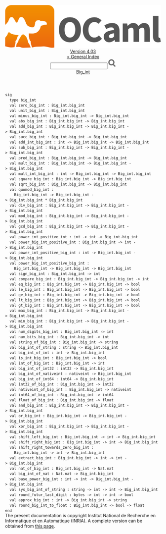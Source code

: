 <!-- ((! set title API !)) ((! set documentation !)) ((! set api !)) ((! set nobreadcrumb !)) -->
<div class="api"><header><nav class="toc brand"><a class="brand" href="https://ocaml.org/"><img src="colour-logo-gray.svg" class="svg" alt="OCaml"></a></nav><nav class="toc"><div class="toc_version"><a href="/docs" id="version-select">Version 4.03</a></div><a href="index.html">&lt; General Index</a><div class="api_search"><input type="text" name="apisearch" id="api_search" oninput="mySearch(false);" onkeypress="this.oninput();" onclick="this.oninput();" onpaste="this.oninput();">
<img src="search_icon.svg" alt="Search" class="svg" onclick="mySearch(false)"></div>
<div id="search_results"></div><div class="toc_title"><a href="Big_int.html">Big_int</a></div><ul></ul></nav></header>
<code class="code"><span class="keyword">sig</span>
&nbsp;&nbsp;<span class="keyword">type</span>&nbsp;big_int
&nbsp;&nbsp;<span class="keyword">val</span>&nbsp;zero_big_int&nbsp;:&nbsp;<span class="constructor">Big_int</span>.big_int
&nbsp;&nbsp;<span class="keyword">val</span>&nbsp;unit_big_int&nbsp;:&nbsp;<span class="constructor">Big_int</span>.big_int
&nbsp;&nbsp;<span class="keyword">val</span>&nbsp;minus_big_int&nbsp;:&nbsp;<span class="constructor">Big_int</span>.big_int&nbsp;<span class="keywordsign">-&gt;</span>&nbsp;<span class="constructor">Big_int</span>.big_int
&nbsp;&nbsp;<span class="keyword">val</span>&nbsp;abs_big_int&nbsp;:&nbsp;<span class="constructor">Big_int</span>.big_int&nbsp;<span class="keywordsign">-&gt;</span>&nbsp;<span class="constructor">Big_int</span>.big_int
&nbsp;&nbsp;<span class="keyword">val</span>&nbsp;add_big_int&nbsp;:&nbsp;<span class="constructor">Big_int</span>.big_int&nbsp;<span class="keywordsign">-&gt;</span>&nbsp;<span class="constructor">Big_int</span>.big_int&nbsp;<span class="keywordsign">-&gt;</span>&nbsp;<span class="constructor">Big_int</span>.big_int
&nbsp;&nbsp;<span class="keyword">val</span>&nbsp;succ_big_int&nbsp;:&nbsp;<span class="constructor">Big_int</span>.big_int&nbsp;<span class="keywordsign">-&gt;</span>&nbsp;<span class="constructor">Big_int</span>.big_int
&nbsp;&nbsp;<span class="keyword">val</span>&nbsp;add_int_big_int&nbsp;:&nbsp;int&nbsp;<span class="keywordsign">-&gt;</span>&nbsp;<span class="constructor">Big_int</span>.big_int&nbsp;<span class="keywordsign">-&gt;</span>&nbsp;<span class="constructor">Big_int</span>.big_int
&nbsp;&nbsp;<span class="keyword">val</span>&nbsp;sub_big_int&nbsp;:&nbsp;<span class="constructor">Big_int</span>.big_int&nbsp;<span class="keywordsign">-&gt;</span>&nbsp;<span class="constructor">Big_int</span>.big_int&nbsp;<span class="keywordsign">-&gt;</span>&nbsp;<span class="constructor">Big_int</span>.big_int
&nbsp;&nbsp;<span class="keyword">val</span>&nbsp;pred_big_int&nbsp;:&nbsp;<span class="constructor">Big_int</span>.big_int&nbsp;<span class="keywordsign">-&gt;</span>&nbsp;<span class="constructor">Big_int</span>.big_int
&nbsp;&nbsp;<span class="keyword">val</span>&nbsp;mult_big_int&nbsp;:&nbsp;<span class="constructor">Big_int</span>.big_int&nbsp;<span class="keywordsign">-&gt;</span>&nbsp;<span class="constructor">Big_int</span>.big_int&nbsp;<span class="keywordsign">-&gt;</span>&nbsp;<span class="constructor">Big_int</span>.big_int
&nbsp;&nbsp;<span class="keyword">val</span>&nbsp;mult_int_big_int&nbsp;:&nbsp;int&nbsp;<span class="keywordsign">-&gt;</span>&nbsp;<span class="constructor">Big_int</span>.big_int&nbsp;<span class="keywordsign">-&gt;</span>&nbsp;<span class="constructor">Big_int</span>.big_int
&nbsp;&nbsp;<span class="keyword">val</span>&nbsp;square_big_int&nbsp;:&nbsp;<span class="constructor">Big_int</span>.big_int&nbsp;<span class="keywordsign">-&gt;</span>&nbsp;<span class="constructor">Big_int</span>.big_int
&nbsp;&nbsp;<span class="keyword">val</span>&nbsp;sqrt_big_int&nbsp;:&nbsp;<span class="constructor">Big_int</span>.big_int&nbsp;<span class="keywordsign">-&gt;</span>&nbsp;<span class="constructor">Big_int</span>.big_int
&nbsp;&nbsp;<span class="keyword">val</span>&nbsp;quomod_big_int&nbsp;:
&nbsp;&nbsp;&nbsp;&nbsp;<span class="constructor">Big_int</span>.big_int&nbsp;<span class="keywordsign">-&gt;</span>&nbsp;<span class="constructor">Big_int</span>.big_int&nbsp;<span class="keywordsign">-&gt;</span>&nbsp;<span class="constructor">Big_int</span>.big_int&nbsp;*&nbsp;<span class="constructor">Big_int</span>.big_int
&nbsp;&nbsp;<span class="keyword">val</span>&nbsp;div_big_int&nbsp;:&nbsp;<span class="constructor">Big_int</span>.big_int&nbsp;<span class="keywordsign">-&gt;</span>&nbsp;<span class="constructor">Big_int</span>.big_int&nbsp;<span class="keywordsign">-&gt;</span>&nbsp;<span class="constructor">Big_int</span>.big_int
&nbsp;&nbsp;<span class="keyword">val</span>&nbsp;mod_big_int&nbsp;:&nbsp;<span class="constructor">Big_int</span>.big_int&nbsp;<span class="keywordsign">-&gt;</span>&nbsp;<span class="constructor">Big_int</span>.big_int&nbsp;<span class="keywordsign">-&gt;</span>&nbsp;<span class="constructor">Big_int</span>.big_int
&nbsp;&nbsp;<span class="keyword">val</span>&nbsp;gcd_big_int&nbsp;:&nbsp;<span class="constructor">Big_int</span>.big_int&nbsp;<span class="keywordsign">-&gt;</span>&nbsp;<span class="constructor">Big_int</span>.big_int&nbsp;<span class="keywordsign">-&gt;</span>&nbsp;<span class="constructor">Big_int</span>.big_int
&nbsp;&nbsp;<span class="keyword">val</span>&nbsp;power_int_positive_int&nbsp;:&nbsp;int&nbsp;<span class="keywordsign">-&gt;</span>&nbsp;int&nbsp;<span class="keywordsign">-&gt;</span>&nbsp;<span class="constructor">Big_int</span>.big_int
&nbsp;&nbsp;<span class="keyword">val</span>&nbsp;power_big_int_positive_int&nbsp;:&nbsp;<span class="constructor">Big_int</span>.big_int&nbsp;<span class="keywordsign">-&gt;</span>&nbsp;int&nbsp;<span class="keywordsign">-&gt;</span>&nbsp;<span class="constructor">Big_int</span>.big_int
&nbsp;&nbsp;<span class="keyword">val</span>&nbsp;power_int_positive_big_int&nbsp;:&nbsp;int&nbsp;<span class="keywordsign">-&gt;</span>&nbsp;<span class="constructor">Big_int</span>.big_int&nbsp;<span class="keywordsign">-&gt;</span>&nbsp;<span class="constructor">Big_int</span>.big_int
&nbsp;&nbsp;<span class="keyword">val</span>&nbsp;power_big_int_positive_big_int&nbsp;:
&nbsp;&nbsp;&nbsp;&nbsp;<span class="constructor">Big_int</span>.big_int&nbsp;<span class="keywordsign">-&gt;</span>&nbsp;<span class="constructor">Big_int</span>.big_int&nbsp;<span class="keywordsign">-&gt;</span>&nbsp;<span class="constructor">Big_int</span>.big_int
&nbsp;&nbsp;<span class="keyword">val</span>&nbsp;sign_big_int&nbsp;:&nbsp;<span class="constructor">Big_int</span>.big_int&nbsp;<span class="keywordsign">-&gt;</span>&nbsp;int
&nbsp;&nbsp;<span class="keyword">val</span>&nbsp;compare_big_int&nbsp;:&nbsp;<span class="constructor">Big_int</span>.big_int&nbsp;<span class="keywordsign">-&gt;</span>&nbsp;<span class="constructor">Big_int</span>.big_int&nbsp;<span class="keywordsign">-&gt;</span>&nbsp;int
&nbsp;&nbsp;<span class="keyword">val</span>&nbsp;eq_big_int&nbsp;:&nbsp;<span class="constructor">Big_int</span>.big_int&nbsp;<span class="keywordsign">-&gt;</span>&nbsp;<span class="constructor">Big_int</span>.big_int&nbsp;<span class="keywordsign">-&gt;</span>&nbsp;bool
&nbsp;&nbsp;<span class="keyword">val</span>&nbsp;le_big_int&nbsp;:&nbsp;<span class="constructor">Big_int</span>.big_int&nbsp;<span class="keywordsign">-&gt;</span>&nbsp;<span class="constructor">Big_int</span>.big_int&nbsp;<span class="keywordsign">-&gt;</span>&nbsp;bool
&nbsp;&nbsp;<span class="keyword">val</span>&nbsp;ge_big_int&nbsp;:&nbsp;<span class="constructor">Big_int</span>.big_int&nbsp;<span class="keywordsign">-&gt;</span>&nbsp;<span class="constructor">Big_int</span>.big_int&nbsp;<span class="keywordsign">-&gt;</span>&nbsp;bool
&nbsp;&nbsp;<span class="keyword">val</span>&nbsp;lt_big_int&nbsp;:&nbsp;<span class="constructor">Big_int</span>.big_int&nbsp;<span class="keywordsign">-&gt;</span>&nbsp;<span class="constructor">Big_int</span>.big_int&nbsp;<span class="keywordsign">-&gt;</span>&nbsp;bool
&nbsp;&nbsp;<span class="keyword">val</span>&nbsp;gt_big_int&nbsp;:&nbsp;<span class="constructor">Big_int</span>.big_int&nbsp;<span class="keywordsign">-&gt;</span>&nbsp;<span class="constructor">Big_int</span>.big_int&nbsp;<span class="keywordsign">-&gt;</span>&nbsp;bool
&nbsp;&nbsp;<span class="keyword">val</span>&nbsp;max_big_int&nbsp;:&nbsp;<span class="constructor">Big_int</span>.big_int&nbsp;<span class="keywordsign">-&gt;</span>&nbsp;<span class="constructor">Big_int</span>.big_int&nbsp;<span class="keywordsign">-&gt;</span>&nbsp;<span class="constructor">Big_int</span>.big_int
&nbsp;&nbsp;<span class="keyword">val</span>&nbsp;min_big_int&nbsp;:&nbsp;<span class="constructor">Big_int</span>.big_int&nbsp;<span class="keywordsign">-&gt;</span>&nbsp;<span class="constructor">Big_int</span>.big_int&nbsp;<span class="keywordsign">-&gt;</span>&nbsp;<span class="constructor">Big_int</span>.big_int
&nbsp;&nbsp;<span class="keyword">val</span>&nbsp;num_digits_big_int&nbsp;:&nbsp;<span class="constructor">Big_int</span>.big_int&nbsp;<span class="keywordsign">-&gt;</span>&nbsp;int
&nbsp;&nbsp;<span class="keyword">val</span>&nbsp;num_bits_big_int&nbsp;:&nbsp;<span class="constructor">Big_int</span>.big_int&nbsp;<span class="keywordsign">-&gt;</span>&nbsp;int
&nbsp;&nbsp;<span class="keyword">val</span>&nbsp;string_of_big_int&nbsp;:&nbsp;<span class="constructor">Big_int</span>.big_int&nbsp;<span class="keywordsign">-&gt;</span>&nbsp;string
&nbsp;&nbsp;<span class="keyword">val</span>&nbsp;big_int_of_string&nbsp;:&nbsp;string&nbsp;<span class="keywordsign">-&gt;</span>&nbsp;<span class="constructor">Big_int</span>.big_int
&nbsp;&nbsp;<span class="keyword">val</span>&nbsp;big_int_of_int&nbsp;:&nbsp;int&nbsp;<span class="keywordsign">-&gt;</span>&nbsp;<span class="constructor">Big_int</span>.big_int
&nbsp;&nbsp;<span class="keyword">val</span>&nbsp;is_int_big_int&nbsp;:&nbsp;<span class="constructor">Big_int</span>.big_int&nbsp;<span class="keywordsign">-&gt;</span>&nbsp;bool
&nbsp;&nbsp;<span class="keyword">val</span>&nbsp;int_of_big_int&nbsp;:&nbsp;<span class="constructor">Big_int</span>.big_int&nbsp;<span class="keywordsign">-&gt;</span>&nbsp;int
&nbsp;&nbsp;<span class="keyword">val</span>&nbsp;big_int_of_int32&nbsp;:&nbsp;int32&nbsp;<span class="keywordsign">-&gt;</span>&nbsp;<span class="constructor">Big_int</span>.big_int
&nbsp;&nbsp;<span class="keyword">val</span>&nbsp;big_int_of_nativeint&nbsp;:&nbsp;nativeint&nbsp;<span class="keywordsign">-&gt;</span>&nbsp;<span class="constructor">Big_int</span>.big_int
&nbsp;&nbsp;<span class="keyword">val</span>&nbsp;big_int_of_int64&nbsp;:&nbsp;int64&nbsp;<span class="keywordsign">-&gt;</span>&nbsp;<span class="constructor">Big_int</span>.big_int
&nbsp;&nbsp;<span class="keyword">val</span>&nbsp;int32_of_big_int&nbsp;:&nbsp;<span class="constructor">Big_int</span>.big_int&nbsp;<span class="keywordsign">-&gt;</span>&nbsp;int32
&nbsp;&nbsp;<span class="keyword">val</span>&nbsp;nativeint_of_big_int&nbsp;:&nbsp;<span class="constructor">Big_int</span>.big_int&nbsp;<span class="keywordsign">-&gt;</span>&nbsp;nativeint
&nbsp;&nbsp;<span class="keyword">val</span>&nbsp;int64_of_big_int&nbsp;:&nbsp;<span class="constructor">Big_int</span>.big_int&nbsp;<span class="keywordsign">-&gt;</span>&nbsp;int64
&nbsp;&nbsp;<span class="keyword">val</span>&nbsp;float_of_big_int&nbsp;:&nbsp;<span class="constructor">Big_int</span>.big_int&nbsp;<span class="keywordsign">-&gt;</span>&nbsp;float
&nbsp;&nbsp;<span class="keyword">val</span>&nbsp;and_big_int&nbsp;:&nbsp;<span class="constructor">Big_int</span>.big_int&nbsp;<span class="keywordsign">-&gt;</span>&nbsp;<span class="constructor">Big_int</span>.big_int&nbsp;<span class="keywordsign">-&gt;</span>&nbsp;<span class="constructor">Big_int</span>.big_int
&nbsp;&nbsp;<span class="keyword">val</span>&nbsp;or_big_int&nbsp;:&nbsp;<span class="constructor">Big_int</span>.big_int&nbsp;<span class="keywordsign">-&gt;</span>&nbsp;<span class="constructor">Big_int</span>.big_int&nbsp;<span class="keywordsign">-&gt;</span>&nbsp;<span class="constructor">Big_int</span>.big_int
&nbsp;&nbsp;<span class="keyword">val</span>&nbsp;xor_big_int&nbsp;:&nbsp;<span class="constructor">Big_int</span>.big_int&nbsp;<span class="keywordsign">-&gt;</span>&nbsp;<span class="constructor">Big_int</span>.big_int&nbsp;<span class="keywordsign">-&gt;</span>&nbsp;<span class="constructor">Big_int</span>.big_int
&nbsp;&nbsp;<span class="keyword">val</span>&nbsp;shift_left_big_int&nbsp;:&nbsp;<span class="constructor">Big_int</span>.big_int&nbsp;<span class="keywordsign">-&gt;</span>&nbsp;int&nbsp;<span class="keywordsign">-&gt;</span>&nbsp;<span class="constructor">Big_int</span>.big_int
&nbsp;&nbsp;<span class="keyword">val</span>&nbsp;shift_right_big_int&nbsp;:&nbsp;<span class="constructor">Big_int</span>.big_int&nbsp;<span class="keywordsign">-&gt;</span>&nbsp;int&nbsp;<span class="keywordsign">-&gt;</span>&nbsp;<span class="constructor">Big_int</span>.big_int
&nbsp;&nbsp;<span class="keyword">val</span>&nbsp;shift_right_towards_zero_big_int&nbsp;:
&nbsp;&nbsp;&nbsp;&nbsp;<span class="constructor">Big_int</span>.big_int&nbsp;<span class="keywordsign">-&gt;</span>&nbsp;int&nbsp;<span class="keywordsign">-&gt;</span>&nbsp;<span class="constructor">Big_int</span>.big_int
&nbsp;&nbsp;<span class="keyword">val</span>&nbsp;extract_big_int&nbsp;:&nbsp;<span class="constructor">Big_int</span>.big_int&nbsp;<span class="keywordsign">-&gt;</span>&nbsp;int&nbsp;<span class="keywordsign">-&gt;</span>&nbsp;int&nbsp;<span class="keywordsign">-&gt;</span>&nbsp;<span class="constructor">Big_int</span>.big_int
&nbsp;&nbsp;<span class="keyword">val</span>&nbsp;nat_of_big_int&nbsp;:&nbsp;<span class="constructor">Big_int</span>.big_int&nbsp;<span class="keywordsign">-&gt;</span>&nbsp;<span class="constructor">Nat</span>.nat
&nbsp;&nbsp;<span class="keyword">val</span>&nbsp;big_int_of_nat&nbsp;:&nbsp;<span class="constructor">Nat</span>.nat&nbsp;<span class="keywordsign">-&gt;</span>&nbsp;<span class="constructor">Big_int</span>.big_int
&nbsp;&nbsp;<span class="keyword">val</span>&nbsp;base_power_big_int&nbsp;:&nbsp;int&nbsp;<span class="keywordsign">-&gt;</span>&nbsp;int&nbsp;<span class="keywordsign">-&gt;</span>&nbsp;<span class="constructor">Big_int</span>.big_int&nbsp;<span class="keywordsign">-&gt;</span>&nbsp;<span class="constructor">Big_int</span>.big_int
&nbsp;&nbsp;<span class="keyword">val</span>&nbsp;sys_big_int_of_string&nbsp;:&nbsp;string&nbsp;<span class="keywordsign">-&gt;</span>&nbsp;int&nbsp;<span class="keywordsign">-&gt;</span>&nbsp;int&nbsp;<span class="keywordsign">-&gt;</span>&nbsp;<span class="constructor">Big_int</span>.big_int
&nbsp;&nbsp;<span class="keyword">val</span>&nbsp;round_futur_last_digit&nbsp;:&nbsp;bytes&nbsp;<span class="keywordsign">-&gt;</span>&nbsp;int&nbsp;<span class="keywordsign">-&gt;</span>&nbsp;int&nbsp;<span class="keywordsign">-&gt;</span>&nbsp;bool
&nbsp;&nbsp;<span class="keyword">val</span>&nbsp;approx_big_int&nbsp;:&nbsp;int&nbsp;<span class="keywordsign">-&gt;</span>&nbsp;<span class="constructor">Big_int</span>.big_int&nbsp;<span class="keywordsign">-&gt;</span>&nbsp;string
&nbsp;&nbsp;<span class="keyword">val</span>&nbsp;round_big_int_to_float&nbsp;:&nbsp;<span class="constructor">Big_int</span>.big_int&nbsp;<span class="keywordsign">-&gt;</span>&nbsp;bool&nbsp;<span class="keywordsign">-&gt;</span>&nbsp;float
<span class="keyword">end</span></code><div class="copyright">The present documentation is copyright Institut National de Recherche en Informatique et en Automatique (INRIA). A complete version can be obtained from <a href="http://caml.inria.fr/pub/docs/manual-ocaml/">this page</a>.</div></div>